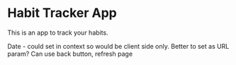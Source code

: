 # Habit Tracker App

This is an app to track your habits.

Date - could set in context so would be client side only.
Better to set as URL param? Can use back button, refresh page